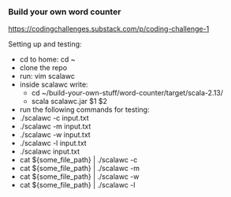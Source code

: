 ### Build your own word counter

https://codingchallenges.substack.com/p/coding-challenge-1

Setting up and testing:
 
 - cd to home: cd ~
 - clone the repo
 - run: vim scalawc
 - inside scalawc write:
   - cd ~/build-your-own-stuff/word-counter/target/scala-2.13/
   - scala scalawc.jar $1 $2
 - run the following commands for testing:
 - ./scalawc -c input.txt
 - ./scalawc -m input.txt
 - ./scalawc -w input.txt
 - ./scalawc -l input.txt
 - ./scalawc input.txt
 - cat ${some_file_path} | ./scalawc -c
 - cat ${some_file_path} | ./scalawc -m
 - cat ${some_file_path} | ./scalawc -w
 - cat ${some_file_path} | ./scalawc -l
